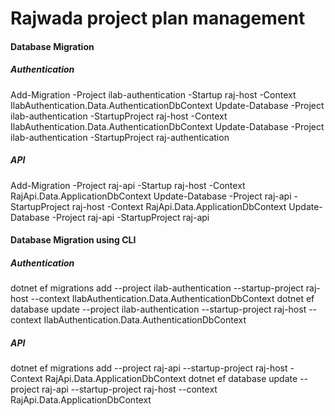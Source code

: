 # Rajwada project plan management

#### Database Migration

##### Authentication
Add-Migration -Project ilab-authentication -Startup raj-host -Context IlabAuthentication.Data.AuthenticationDbContext
Update-Database -Project ilab-authentication -StartupProject raj-host -Context IlabAuthentication.Data.AuthenticationDbContext
Update-Database -Project ilab-authentication -StartupProject raj-authentication

##### API
Add-Migration -Project raj-api -Startup raj-host -Context RajApi.Data.ApplicationDbContext
Update-Database -Project raj-api -StartupProject raj-host -Context RajApi.Data.ApplicationDbContext
Update-Database -Project raj-api -StartupProject raj-api

#### Database Migration using CLI

##### Authentication

dotnet ef migrations add --project ilab-authentication --startup-project raj-host --context IlabAuthentication.Data.AuthenticationDbContext
dotnet ef database update --project ilab-authentication --startup-project raj-host --context IlabAuthentication.Data.AuthenticationDbContext

##### API

dotnet ef migrations add --project raj-api --startup-project raj-host -Context RajApi.Data.ApplicationDbContext
dotnet ef database update --project raj-api --startup-project raj-host --context RajApi.Data.ApplicationDbContext
